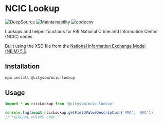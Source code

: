 # NCIC Lookup

[![DeepSource](https://app.deepsource.com/gh/cityssm/node-ncic-lookup.svg/?label=active+issues&show_trend=true&token=wV_h2WD2q1m0xm80kHAXVGGC)](https://app.deepsource.com/gh/cityssm/node-ncic-lookup/)
[![Maintainability](https://api.codeclimate.com/v1/badges/1fed08589ce516f0ff69/maintainability)](https://codeclimate.com/github/cityssm/node-ncic-lookup/maintainability)
[![codecov](https://codecov.io/gh/cityssm/node-ncic-lookup/graph/badge.svg?token=8BCT6BZDU8)](https://codecov.io/gh/cityssm/node-ncic-lookup)

Lookups and helper functions for FBI National Crime and Information Center (NCIC) codes.

Built using the XSD file from the [National Information Exchange Model (NEIM) 5.0](https://release.niem.gov/niem/5.0/).

## Installation

```sh
npm install @cityssm/ncic-lookup
```

## Usage

```javascript
import * as ncicLookup from '@cityssm/ncic-lookup'

console.log(await ncicLookup.getFieldValueDescription('VMA', 'GMC'))
// "GENERAL MOTORS CORP."
```